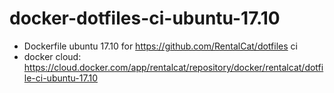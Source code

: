 # docker-dotfiles-ci-ubuntu-17.10
* Dockerfile ubuntu 17.10 for https://github.com/RentalCat/dotfiles ci
* docker cloud: https://cloud.docker.com/app/rentalcat/repository/docker/rentalcat/dotfile-ci-ubuntu-17.10
